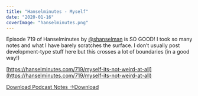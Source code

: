 ```yaml
---
title: "Hanselminutes - Myself"
date: "2020-01-16"
coverImage: "hanselminutes.png"
---
```


Episode 719 of Hanselminutes by [@shanselman](https://www.instagram.com/shanselman/) is SO GOOD! I took so many notes and what I have barely scratches the surface. I don’t usually post development-type stuff here but this crosses a lot of boundaries (in a good way!)

[https://hanselminutes.com/719/myself-its-not-weird-at-all](https://hanselminutes.com/719/myself-its-not-weird-at-all)

[Download Podcast Notes ->](https://sketchysermons.com/wp-content/uploads/2020/08/hanselminutes.pdf)[Download](https://sketchysermons.com/wp-content/uploads/2020/08/hanselminutes.pdf)
